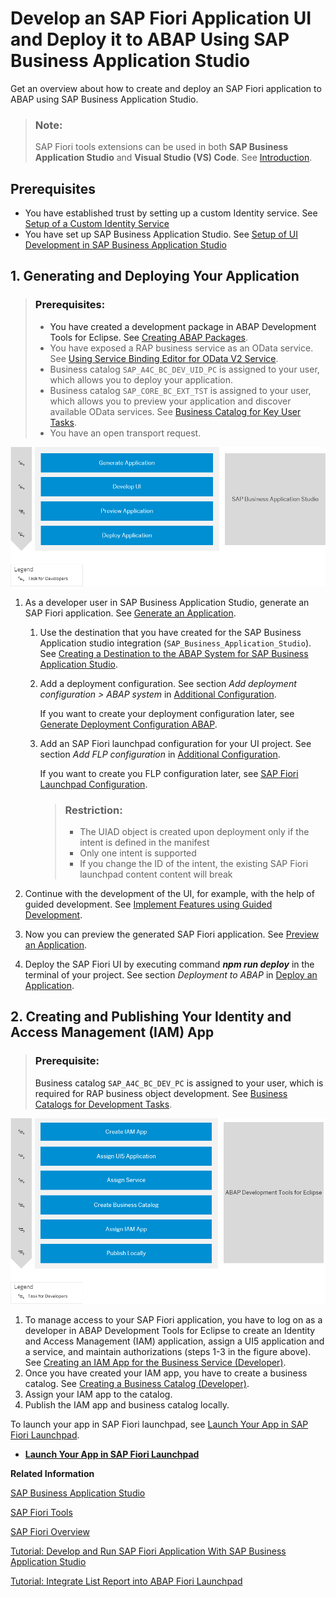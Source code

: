 <!-- loioeaaeba48e5e04949855f2763477cd557 -->

# Develop an SAP Fiori Application UI and Deploy it to ABAP Using SAP Business Application Studio 

Get an overview about how to create and deploy an SAP Fiori application to ABAP using SAP Business Application Studio.



> ### Note:  
> SAP Fiori tools extensions can be used in both **SAP Business Application Studio** and **Visual Studio \(VS\) Code**. See [Introduction](https://help.sap.com/viewer/454b7fb9aacd4e369e5be8f7e909d3ec/Latest/en-US/fd9e32d52c9e46e4ba77aba343656610.html).



<a name="loioeaaeba48e5e04949855f2763477cd557__section_mlb_hzb_z4b"/>

## Prerequisites

-   You have established trust by setting up a custom Identity service. See [Setup of a Custom Identity Service](https://help.sap.com/viewer/65de2977205c403bbc107264b8eccf4b/Cloud/en-US/550251abaf49432bbaa65147b65a1f39.html)
-   You have set up SAP Business Application Studio. See [Setup of UI Development in SAP Business Application Studio](https://help.sap.com/viewer/65de2977205c403bbc107264b8eccf4b/Cloud/en-US/37a896bfac604076ae825a1d37b0bd0a.html)




<a name="loioeaaeba48e5e04949855f2763477cd557__section_dvd_t3k_hmb"/>

## 1. Generating and Deploying Your Application

> ### Prerequisites:  
> -   You have created a development package in ABAP Development Tools for Eclipse. See [Creating ABAP Packages](https://help.sap.com/viewer/5371047f1273405bb46725a417f95433/Cloud/en-US/d33ab697df394140874519c8c066ea82.html).
> -   You have exposed a RAP business service as an OData service. See [Using Service Binding Editor for OData V2 Service](https://help.sap.com/viewer/923180ddb98240829d935862025004d6/Cloud/en-US/81dc788fbda74883bd775a4036fa4b67.html).
> -   Business catalog `SAP_A4C_BC_DEV_UID_PC` is assigned to your user, which allows you to deploy your application.
> -   Business catalog `SAP_CORE_BC_EXT_TST` is assigned to your user, which allows you to preview your application and discover available OData services. See [Business Catalog for Key User Tasks](Business_Catalog_for_Key_User_Tasks_65b70bf.md).
> -   You have an open transport request.

![](images/BAS_1S4HC_Step_2_3311af7.png)

1.  As a developer user in SAP Business Application Studio, generate an SAP Fiori application. See [Generate an Application](https://help.sap.com/viewer/17d50220bcd848aa854c9c182d65b699/Latest/en-US/db44d45051794d778f1dd50def0fa267.html).
    1.  Use the destination that you have created for the SAP Business Application studio integration \(`SAP_Business_Application_Studio`\). See [Creating a Destination to the ABAP System for SAP Business Application Studio](Creating_a_Destination_to_the_ABAP_System_for_SAP_Business_Application_Studio_e597948.md).
    2.  Add a deployment configuration. See section *Add deployment configuration \> ABAP system* in [Additional Configuration](https://help.sap.com/viewer/17d50220bcd848aa854c9c182d65b699/Latest/en-US/9bea64e63b824261932d90037ce3c5ae.html).

        If you want to create your deployment configuration later, see [Generate Deployment Configuration ABAP](https://help.sap.com/viewer/17d50220bcd848aa854c9c182d65b699/Latest/en-US/c06b9cbb3f3641aabfe3a5d199e855a0.html).

    3.  Add an SAP Fiori launchpad configuration for your UI project. See section *Add FLP configuration* in [Additional Configuration](https://help.sap.com/viewer/17d50220bcd848aa854c9c182d65b699/Latest/en-US/9bea64e63b824261932d90037ce3c5ae.html).

        If you want to create you FLP configuration later, see [SAP Fiori Launchpad Configuration](https://help.sap.com/viewer/17d50220bcd848aa854c9c182d65b699/Latest/en-US/bc3cb890dbb84d51ae80394821ce4990.html).

        > ### Restriction:  
        > -   The UIAD object is created upon deployment only if the intent is defined in the manifest
        > -   Only one intent is supported
        > -   If you change the ID of the intent, the existing SAP Fiori launchpad content content will break

2.  Continue with the development of the UI, for example, with the help of guided development. See [Implement Features using Guided Development](https://help.sap.com/viewer/17d50220bcd848aa854c9c182d65b699/Latest/en-US/0c9e518ecf704b2f80a2bed0eaca60ae.html).
3.  Now you can preview the generated SAP Fiori application. See [Preview an Application](https://help.sap.com/viewer/17d50220bcd848aa854c9c182d65b699/Latest/en-US/b962685bdf9246f6bced1d1cc1d9ba1c.html).
4.  Deploy the SAP Fiori UI by executing command ***npm run deploy*** in the terminal of your project. See section *Deployment to ABAP* in [Deploy an Application](https://help.sap.com/viewer/17d50220bcd848aa854c9c182d65b699/Latest/en-US/607014e278d941fda4440f92f4a324a6.html).



<a name="loioeaaeba48e5e04949855f2763477cd557__section_ggf_mjk_hmb"/>

## 2. Creating and Publishing Your Identity and Access Management \(IAM\) App

> ### Prerequisite:  
> Business catalog `SAP_A4C_BC_DEV_PC` is assigned to your user, which is required for RAP business object development. See [Business Catalogs for Development Tasks](Business_Catalogs_for_Development_Tasks_a9f4278.md).

![](images/Custom_UI_Using_BAS_Step_3_3aa2ba1.png) 

1.  To manage access to your SAP Fiori application, you have to log on as a developer in ABAP Development Tools for Eclipse to create an Identity and Access Management \(IAM\) application, assign a UI5 application and a service, and maintain authorizations \(steps 1-3 in the figure above\). See [Creating an IAM App for the Business Service \(Developer\)](https://help.sap.com/viewer/65de2977205c403bbc107264b8eccf4b/Cloud/en-US/2a2ddf967a704a878ee975f44630f71d.html).
2.  Once you have created your IAM app, you have to create a business catalog. See [Creating a Business Catalog \(Developer\)](https://help.sap.com/viewer/65de2977205c403bbc107264b8eccf4b/Cloud/en-US/42c6a55947fe4bc89bd63b0f50b54c8a.html).
3.  Assign your IAM app to the catalog.
4.  Publish the IAM app and business catalog locally.



To launch your app in SAP Fiori launchpad, see [Launch Your App in SAP Fiori Launchpad](Launch_Your_App_in_SAP_Fiori_Launchpad_ea41912.md).

-   **[Launch Your App in SAP Fiori Launchpad](Launch_Your_App_in_SAP_Fiori_Launchpad_ea41912.md "")**  


**Related Information**  


[SAP Business Application Studio](https://help.sap.com/viewer/product/SAP%20Business%20Application%20Studio/Cloud/en-US)

[SAP Fiori Tools](https://help.sap.com/viewer/product/SAP_FIORI_tools/Latest/en-US)

[SAP Fiori Overview](https://help.sap.com/viewer/product/SAP_FIORI_OVERVIEW/5_OVERVIEW/en-US?task=discover_task)

[Tutorial: Develop and Run SAP Fiori Application With SAP Business Application Studio](https://developers.sap.com/tutorials/abap-environment-deploy-cf-production.html)

[Tutorial: Integrate List Report into ABAP Fiori Launchpad](https://developers.sap.com/tutorials/abap-environment-abap-flp.html)

